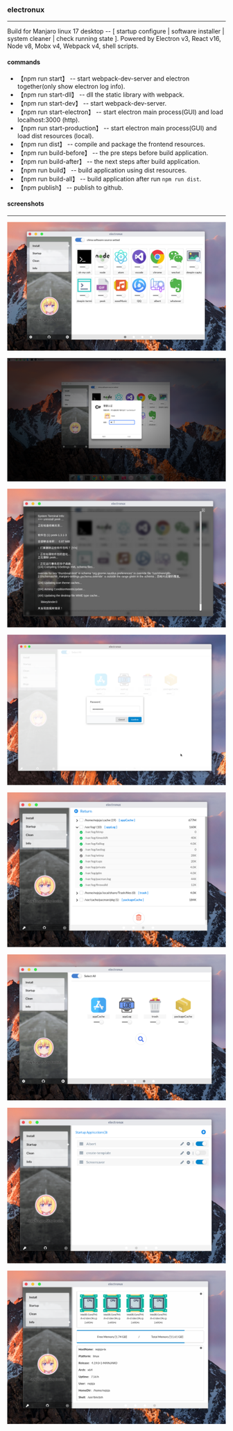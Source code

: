 ### electronux
--------------
Build for Manjaro linux 17 desktop -- [ startup configure | software installer | system cleaner | check running state ]. Powered by Electron v3, React v16, Node v8, Mobx v4, Webpack v4, shell scripts.

#### commands
* 【npm run start】 -- start webpack-dev-server and electron together(only show electron log info).
* 【npm run start-dll】 -- dll the static library with webpack.
* 【npm run start-dev】 -- start webpack-dev-server.
* 【npm run start-electron】 -- start electron main process(GUI) and load localhost:3000 (http).
* 【npm run start-production】 -- start electron main process(GUI) and load dist resources (local).
* 【npm run dist】 -- compile and package the frontend resources.
* 【npm run build-before】 -- the pre steps before build application.
* 【npm run build-after】 -- the next steps after build application.
* 【npm run build】 -- build application using dist resources.
* 【npm run build-all】 -- build application after run `npm run dist`.
* 【npm publish】 -- publish to github.

#### screenshots
----------------

![install_list](resources/screenshots/install_list.png)

![install_permission](resources/screenshots/install_permission.png)

![install_detail](resources/screenshots/install_detail.png)

![electron_password](resources/screenshots/electron_password.png)

![clean_detail](resources/screenshots/clean_detail.png)

![clean_search](resources/screenshots/clean_search.png)

![startup_list](resources/screenshots/startup_list.png)

![info_total](resources/screenshots/info_total.png)

